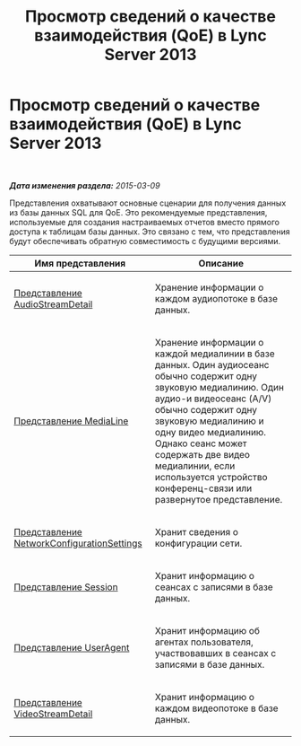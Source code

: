﻿---
title: Просмотр сведений о качестве взаимодействия (QoE) в Lync Server 2013
TOCTitle: Просмотр сведений о качестве взаимодействия (QoE) в Lync Server 2013
ms:assetid: 6a658318-a317-4546-a44c-a9c473d8e86a
ms:mtpsurl: https://technet.microsoft.com/ru-ru/library/JJ688081(v=OCS.15)
ms:contentKeyID: 49888028
ms.date: 05/19/2016
mtps_version: v=OCS.15
ms.translationtype: HT
---

# Просмотр сведений о качестве взаимодействия (QoE) в Lync Server 2013

 

_**Дата изменения раздела:** 2015-03-09_

Представления охватывают основные сценарии для получения данных из базы данных SQL для QoE. Это рекомендуемые представления, используемые для создания настраиваемых отчетов вместо прямого доступа к таблицам базы данных. Это связано с тем, что представления будут обеспечивать обратную совместимость с будущими версиями.


<table>
<colgroup>
<col style="width: 50%" />
<col style="width: 50%" />
</colgroup>
<thead>
<tr class="header">
<th>Имя представления</th>
<th>Описание</th>
</tr>
</thead>
<tbody>
<tr class="odd">
<td><p><a href="lync-server-2013-audiostreamdetail-view.md">Представление AudioStreamDetail</a></p></td>
<td><p>Хранение информации о каждом аудиопотоке в базе данных.</p></td>
</tr>
<tr class="even">
<td><p><a href="lync-server-2013-medialine-view.md">Представление MediaLine</a></p></td>
<td><p>Хранение информации о каждой медиалинии в базе данных. Один аудиосеанс обычно содержит одну звуковую медиалинию. Один аудио-и видеосеанс (A/V) обычно содержит одну звуковую медиалинию и одну видео медиалинию. Однако сеанс может содержать две видео медиалинии, если используется устройство конференц-связи или развернутое представление.</p></td>
</tr>
<tr class="odd">
<td><p><a href="lync-server-2013-networkconfigurationsettings-view.md">Представление NetworkConfigurationSettings</a></p></td>
<td><p>Хранит сведения о конфигурации сети.</p></td>
</tr>
<tr class="even">
<td><p><a href="lync-server-2013-session-view.md">Представление Session</a></p></td>
<td><p>Хранит информацию о сеансах с записями в базе данных.</p></td>
</tr>
<tr class="odd">
<td><p><a href="lync-server-2013-useragent-view.md">Представление UserAgent</a></p></td>
<td><p>Хранит информацию об агентах пользователя, участвовавших в сеансах с записями в базе данных.</p></td>
</tr>
<tr class="even">
<td><p><a href="lync-server-2013-videostreamdetail-view.md">Представление VideoStreamDetail</a></p></td>
<td><p>Хранит информацию о каждом видеопотоке в базе данных.</p></td>
</tr>
</tbody>
</table>

